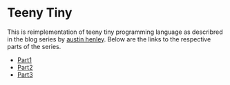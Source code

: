 # Teeny Tiny

This is reimplementation of teeny tiny programming language as describred in the blog series by [austin henley](https://austinhenley.com/index.html). Below are the links to the respective parts of the series.

- [Part1](https://austinhenley.com/blog/teenytinycompiler1.html) 
- [Part2](https://austinhenley.com/blog/teenytinycompiler2.html) 
- [Part3](https://austinhenley.com/blog/teenytinycompiler3.html)
